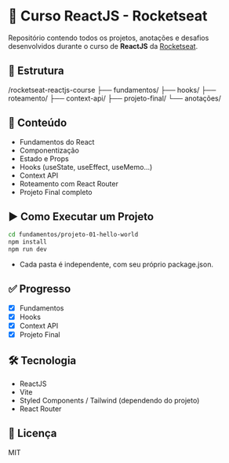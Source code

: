 # 🚀 Curso ReactJS - Rocketseat

Repositório contendo todos os projetos, anotações e desafios desenvolvidos durante o curso de **ReactJS** da [Rocketseat](https://rocketseat.com.br).

## 📁 Estrutura

/rocketseat-reactjs-course
├── fundamentos/
├── hooks/
├── roteamento/
├── context-api/
├── projeto-final/
└── anotações/


## 🧠 Conteúdo

- Fundamentos do React
- Componentização
- Estado e Props
- Hooks (useState, useEffect, useMemo...)
- Context API
- Roteamento com React Router
- Projeto Final completo

## ▶️ Como Executar um Projeto

```bash
cd fundamentos/projeto-01-hello-world
npm install
npm run dev
```

- Cada pasta é independente, com seu próprio package.json.

## ✅ Progresso

- [x] Fundamentos
- [x] Hooks
- [x] Context API
- [x] Projeto Final

## 🛠️ Tecnologia

- ReactJS
- Vite
- Styled Components / Tailwind (dependendo do projeto)
- React Router

## 📄 Licença

MIT
